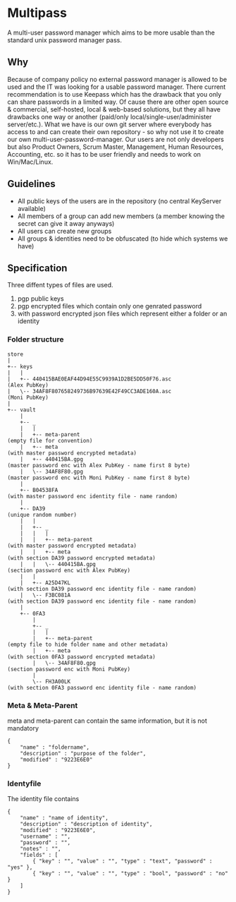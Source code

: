 # Multipass

A multi-user password manager which aims to be more usable than the standard unix password manager pass.


## Why

Because of company policy no external password manager is allowed to be used and the IT was looking for a 
usable password manager. There current recommendation is to use Keepass which has the drawback that you only 
can share passwords in a limited way. Of cause there are other open source & commercial, self-hosted, local & 
web-based solutions, but they all have drawbacks one way or another (paid/only local/single-user/administer server/etc.).
What we have is our own git server where everybody has access to and can create their own repository - so
why not use it to create our own multi-user-password-manager. Our users are not only developers but also
Product Owners, Scrum Master, Management, Human Resources, Accounting, etc. so it has to be user friendly
and needs to work on Win/Mac/Linux.


## Guidelines

- All public keys of the users are in the repository (no central KeyServer available)
- All members of a group can add new members (a member knowing the secret can give it away anyways)
- All users can create new groups
- All groups & identities need to be obfuscated (to hide which systems we have)


## Specification

Three diffent types of files are used.

1. pgp public keys
2. pgp encrypted files which contain only one genrated password
3. with password encrypted json files which represent either a folder or an identity 


### Folder structure

```
store
|
+-- keys
|   |
|   +-- 440415BAE0EAF44D94E55C9939A1D2BE5DD50F76.asc                        (Alex PubKey)
|   \-- 34AF8F807658249736B97639E42F49CC3ADE160A.asc                        (Moni PubKey)
|
+-- vault
    |
    +-- _
    |   |
    |   +-- meta-parent                                                     (empty file for convention)
    |   +-- meta                                                            (with master password encrypted metadata)
    |   +-- 440415BA.gpg                                                    (master password enc with Alex PubKey - name first 8 byte)
    |   \-- 34AF8F80.gpg                                                    (master password enc with Moni PubKey - name first 8 byte)
    |
    +-- B04538FA                                                            (with master password enc identity file - name random)
    |
    +-- DA39                                                                (unique random number)
    |   |
    |   +-- _                                                               
    |   |   |
    |   |   +-- meta-parent                                                 (with master password encrypted metadata)
    |   |   +-- meta                                                        (with section DA39 password encrypted metadata)
    |   |   \-- 440415BA.gpg                                                (section password enc with Alex PubKey)
    |   |
    |   +-- A25D47KL                                                        (with section DA39 password enc identity file - name random)
    |   \-- F3BC081A                                                        (with section DA39 password enc identity file - name random)
    |
    +-- 0FA3
        |
        +-- _
        |   |
        |   +-- meta-parent                                                 (empty file to hide folder name and other metadata)
        |   +-- meta                                                        (with section 0FA3 password encrypted metadata)
        |   \-- 34AF8F80.gpg                                                (section password enc with Moni PubKey)
        |
        \-- FH3A00LK                                                        (with section 0FA3 password enc identity file - name random)
```


### Meta & Meta-Parent

meta and meta-parent can contain the same information, but it is not mandatory

```
{
    "name" : "foldername",
    "description" : "purpose of the folder",
    "modified" : "9223E6E0"
}
```


### Identyfile

The identity file contains 

```
{
    "name" : "name of identity",
    "description" : "description of identity",
    "modified" : "9223E6E0",
    "username" : "",
    "password" : "",
    "notes" : "",
    "fields" : [
        { "key" : "", "value" : "", "type" : "text", "password" : "yes" },
        { "key" : "", "value" : "", "type" : "bool", "password" : "no" }
    ]
}
```
